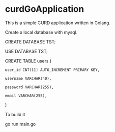 # curdGoApplication

This is a simple CURD application written in Golang.


Create a local database with mysql.

  CREATE DATABASE TST;

  USE DATABASE TST;

  CREATE TABLE users (

    user_id INT(11) AUTO_INCREMENT PRIMARY KEY,

    username VARCHAR(40),

    password VARCHAR(255),

    email VARCHAR(255),
  )


To build it

go run main.go
